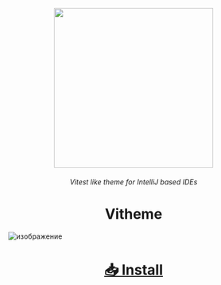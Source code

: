 <p align=center>
  <img src="https://user-images.githubusercontent.com/81296950/211910038-e4fb7045-5236-43f5-891d-40554c6465e8.svg" height=320 width=320></img>
</p>
<h6 align=center>Vitest like theme for IntelliJ based IDEs</h6>
<h1 align=center>Vitheme</h1>

![изображение](https://user-images.githubusercontent.com/81296950/211918466-ed354e4e-7bae-4959-b64e-76f3fcb961c6.png)

<h1 align=center><a href="https://plugins.jetbrains.com/plugin/20842-vitheme">📥 Install<a/></h3>
